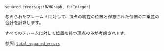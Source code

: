 ```
squared_errors(g::BVHGraph, f::Integer)
```

与えられたフレーム `f` に対して、頂点の現在の位置と保存された位置の二乗差の合計を計算します。

すべてのフレームに対して位置を持つ頂点のみが考慮されます。

参照: [`total_squared_errors`](@ref)
